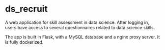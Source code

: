 # ds_recruit

A web application for skill assessment in data science.
After logging in, users have access to several questionnaires
related to data science skills.

The app is built in Flask, with a MySQL database and a nginx proxy server.
It is fully dockerized.